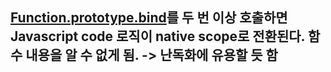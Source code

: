 ## [Function.prototype.bind](https://developer.mozilla.org/en-US/docs/Web/JavaScript/Reference/Global_Objects/Function/bind)를 두 번 이상 호출하면 Javascript code 로직이 native scope로 전환된다. 함수 내용을 알 수 없게 됨. -> 난독화에 유용할 듯 함